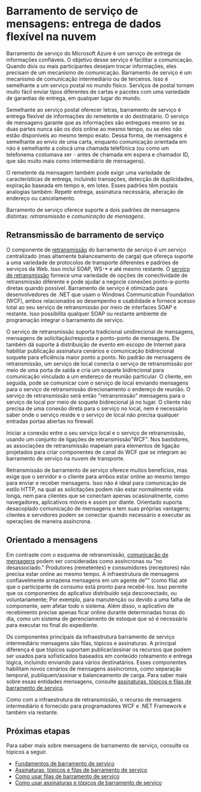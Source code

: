 <properties
    pageTitle="Visão geral de mensagens do barramento de serviço | Microsoft Azure"
    description="Sistema de mensagens de barramento de serviço: entrega de dados flexível na nuvem"
    services="service-bus"
    documentationCenter=".net"
    authors="sethmanheim"
    manager="timlt"
    editor=""/>

<tags
    ms.service="service-bus"
    ms.workload="na"
    ms.tgt_pltfrm="na"
    ms.devlang="multiple"
    ms.topic="get-started-article"
    ms.date="09/27/2016"
    ms.author="sethm"/>


# <a name="service-bus-messaging-flexible-data-delivery-in-the-cloud"></a>Barramento de serviço de mensagens: entrega de dados flexível na nuvem

Barramento de serviço do Microsoft Azure é um serviço de entrega de informações confiáveis. O objetivo desse serviço é facilitar a comunicação. Quando dois ou mais participantes desejam trocar informações, eles precisam de um mecanismo de comunicação. Barramento de serviço é um mecanismo de comunicação intermediário ou de terceiros. Isso é semelhante a um serviço postal no mundo físico. Serviços de postal tornam muito fácil enviar tipos diferentes de cartas e pacotes com uma variedade de garantias de entrega, em qualquer lugar do mundo.

Semelhante ao serviço postal oferecer letras, barramento de serviço é entrega flexível de informações do remetente e do destinatário. O serviço de mensagens garante que as informações são entregues mesmo se as duas partes nunca são os dois online ao mesmo tempo, ou se eles não estão disponíveis ao mesmo tempo exato. Dessa forma, de mensagens é semelhante ao envio de uma carta, enquanto comunicação orientada em não é semelhante a colocá uma chamada telefônica (ou como um telefonema costumava ser - antes de chamada em espera e chamador ID, que são muito mais como intermediário de mensagens).

O remetente da mensagem também pode exigir uma variedade de características de entrega, incluindo transações, detecção de duplicidades, expiração baseada em tempo e, em lotes. Esses padrões têm postais analogias também: Repetir entrega, assinatura necessária, alteração de endereço ou cancelamento.

Barramento de serviço oferece suporte a dois padrões de mensagens distintas: *retransmissão* e *comunicação de mensagens*.

## <a name="service-bus-relay"></a>Retransmissão de barramento de serviço

O componente de [retransmissão](../service-bus-relay/service-bus-relay-overview.md) do barramento de serviço é um serviço centralizado (mas altamente balanceamento de carga) que ofereça suporte a uma variedade de protocolos de transporte diferentes e padrões de serviços da Web. Isso inclui SOAP, WS-* e até mesmo restante. O [serviço de retransmissão](../service-bus-relay/service-bus-dotnet-how-to-use-relay.md) fornece uma variedade de opções de conectividade de retransmissão diferente e pode ajudar a negocie conexões ponto-a-ponto diretas quando possível. Barramento de serviço é otimizado para desenvolvedores de .NET que usam o Windows Communication Foundation (WCF), ambos relacionados ao desempenho e usabilidade e fornece acesso total ao seu serviço de retransmissão por meio de interfaces SOAP e restante. Isso possibilita qualquer SOAP ou restante ambiente de programação integrar o barramento de serviço.

O serviço de retransmissão suporta tradicional unidirecional de mensagens, mensagens de solicitação/resposta e ponto-ponto de mensagens. Ele também dá suporte à distribuição de evento em escopo de Internet para habilitar publicação assinatura cenários e comunicação bidirecional soquete para eficiência maior ponto a ponto. No padrão de mensagens de retransmissão, um serviço de local conecta o serviço de retransmissão por meio de uma porta de saída e cria um soquete bidirecional para comunicação vinculado a um endereço de reunião particular. O cliente, em seguida, pode se comunicar com o serviço de local enviando mensagens para o serviço de retransmissão direcionamento o endereço de reunião. O serviço de retransmissão será então "retransmissão" mensagens para o serviço de local por meio de soquete bidirecional já no lugar. O cliente não precisa de uma conexão direta para o serviço no local, nem é necessário saber onde o serviço reside e o serviço de local não precisa qualquer entradas portas abertas no firewall.

Iniciar a conexão entre o seu serviço local e o serviço de retransmissão, usando um conjunto de ligações de retransmissão"WCF". Nos bastidores, as associações de retransmissão mapeiam para elementos de ligação projetados para criar componentes de canal do WCF que se integram ao barramento de serviço na nuvem de transporte.

Retransmissão de barramento de serviço oferece muitos benefícios, mas exige que o servidor e o cliente para ambos estar online ao mesmo tempo para enviar e receber mensagens. Isso não é ideal para comunicação de estilo HTTP, na qual as solicitações podem não estar normalmente vida longa, nem para clientes que se conectam apenas ocasionalmente, como navegadores, aplicativos móveis e assim por diante. Orientado suporta desacoplado comunicação de mensagens e tem suas próprias vantagens; clientes e servidores podem se conectar quando necessário e executar as operações de maneira assíncrona.

## <a name="brokered-messaging"></a>Orientado a mensagens

Em contraste com o esquema de retransmissão, [comunicação de mensagens](service-bus-queues-topics-subscriptions.md) podem ser consideradas como assíncronas ou "no desassociado." Produtores (remetentes) e consumidores (receptores) não precisa estar online ao mesmo tempo. A infraestrutura de mensagens confiavelmente armazena mensagens em um agente de"" (como fila) até que o participante de consumo está pronto para recebê-los. Isso permite que os componentes do aplicativo distribuído seja desconectado, ou voluntariamente; Por exemplo, para manutenção ou devido a uma falha de componente, sem afetar todo o sistema. Além disso, o aplicativo de recebimento precise apenas ficar online durante determinadas horas do dia, como um sistema de gerenciamento de estoque que só é necessário para executar no final do expediente.

Os componentes principais da infraestrutura barramento de serviço intermediário mensagens são filas, tópicos e assinaturas.  A principal diferença é que tópicos suportam publicar/assinar os recursos que podem ser usados para sofisticados baseados em conteúdo roteamento e entrega lógica, incluindo enviando para vários destinatários. Esses componentes habilitam novos cenários de mensagens assíncronos, como separação temporal, publiquem/assinar e balanceamento de carga. Para saber mais sobre essas entidades mensagens, consulte [assinaturas, tópicos e filas de barramento de serviço](service-bus-queues-topics-subscriptions.md).

Como com a infraestrutura de retransmissão, o recurso de mensagens intermediário é fornecido para programadores WCF e .NET Framework e também via restante.

## <a name="next-steps"></a>Próximas etapas

Para saber mais sobre mensagens de barramento de serviço, consulte os tópicos a seguir.

- [Fundamentos de barramento de serviço](service-bus-fundamentals-hybrid-solutions.md)
- [Assinaturas, tópicos e filas de barramento de serviço](service-bus-queues-topics-subscriptions.md)
- [Como usar filas de barramento de serviço](service-bus-dotnet-get-started-with-queues.md)
- [Como usar assinaturas e tópicos de barramento de serviço](./service-bus-dotnet-how-to-use-topics-subscriptions.md)
 
